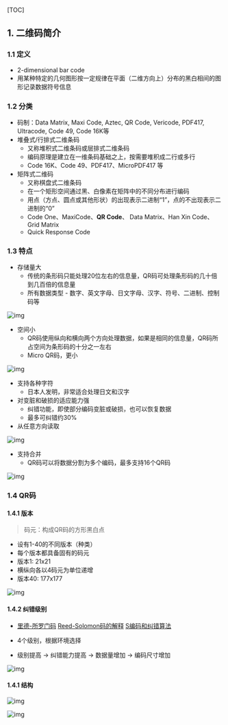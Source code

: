 [TOC]

## 1. 二维码简介

### 1.1 定义
- 2-dimensional bar code
- 用某种特定的几何图形按一定规律在平面（二维方向上）分布的黑白相间的图形记录数据符号信息

### 1.2 分类
- 码制：Data Matrix, Maxi Code, Aztec, QR Code, Vericode, PDF417, Ultracode, Code 49, Code 16K等
- 堆叠式/行排式二维条码
    - 又称堆积式二维条码或层排式二维条码
    - 编码原理是建立在一维条码基础之上，按需要堆积成二行或多行
    - Code 16K、Code 49、PDF417、MicroPDF417 等
- 矩阵式二维码
    - 又称棋盘式二维条码
    - 在一个矩形空间通过黑、白像素在矩阵中的不同分布进行编码
    - 用点（方点、圆点或其他形状）的出现表示二进制“1”，点的不出现表示二进制的“0”
    - Code One、MaxiCode、**QR Code**、 Data Matrix、Han Xin Code、Grid Matrix
    - Quick Response Code

### 1.3 特点
- 存储量大
    - 传统的条形码只能处理20位左右的信息量，QR码可处理条形码的几十倍到几百倍的信息量
    - 所有数据类型 - 数字、英文字母、日文字母、汉字、符号、二进制、控制码等

![img](file:///var/folders/29/srh45zys4lz9whn2qdkcwxdc0000gn/T/WizNote/75cefb8a-fcbe-4543-a6e0-13e4037478d8/index_files/73201728.png)

- 空间小
    - QR码使用纵向和横向两个方向处理数据，如果是相同的信息量，QR码所占空间为条形码的十分之一左右
    - Micro QR码，更小

![img](file:///var/folders/29/srh45zys4lz9whn2qdkcwxdc0000gn/T/WizNote/75cefb8a-fcbe-4543-a6e0-13e4037478d8/index_files/72706027.png)

- 支持各种字符
  - 日本人发明，非常适合处理日文和汉字
- 对变脏和破损的适应能力强
  - 纠错功能，即使部分编码变脏或破损，也可以恢复数据
  - 最多可纠错约30%
- 从任意方向读取

![img](file:///var/folders/29/srh45zys4lz9whn2qdkcwxdc0000gn/T/WizNote/75cefb8a-fcbe-4543-a6e0-13e4037478d8/index_files/73083322.png)

- 支持合并
  - QR码可以将数据分割为多个编码，最多支持16个QR码

![img](file:///var/folders/29/srh45zys4lz9whn2qdkcwxdc0000gn/T/WizNote/75cefb8a-fcbe-4543-a6e0-13e4037478d8/index_files/73088194.png)

### 1.4 QR码

#### 1.4.1 版本

> 码元：构成QR码的方形黑白点

- 设有1-40的不同版本（种类）
- 每个版本都具备固有的码元
- 版本1: 21x21
- 横纵向各以4码元为单位递增
- 版本40: 177x177

![img](file:///var/folders/29/srh45zys4lz9whn2qdkcwxdc0000gn/T/WizNote/75cefb8a-fcbe-4543-a6e0-13e4037478d8/index_files/74111425.png)

#### 1.4.2 纠错级别

- [里德-所罗门码](https://zh.wikipedia.org/wiki/%E9%87%8C%E5%BE%B7-%E6%89%80%E7%BD%97%E9%97%A8%E7%A0%81)  [Reed-Solomon码的解释](https://www.felix021.com/blog/read.php?2116) [S编码和纠错算法](http://read.pudn.com/downloads210/ebook/986946/RS/RS%E7%BC%96%E7%A0%81%E5%92%8C%E7%BA%A0%E9%94%99%E7%AE%97%E6%B3%95.pdf)


- 4个级别，根据环境选择
- 级别提高 -> 纠错能力提高 -> 数据量增加 -> 编码尺寸增加

![img](file:///var/folders/29/srh45zys4lz9whn2qdkcwxdc0000gn/T/WizNote/75cefb8a-fcbe-4543-a6e0-13e4037478d8/index_files/74954455.png)

#### 1.4.1 结构

![img](file:///var/folders/29/srh45zys4lz9whn2qdkcwxdc0000gn/T/WizNote/75cefb8a-fcbe-4543-a6e0-13e4037478d8/index_files/74244402.png)

![img](file:///var/folders/29/srh45zys4lz9whn2qdkcwxdc0000gn/T/WizNote/75cefb8a-fcbe-4543-a6e0-13e4037478d8/index_files/74253509.png)